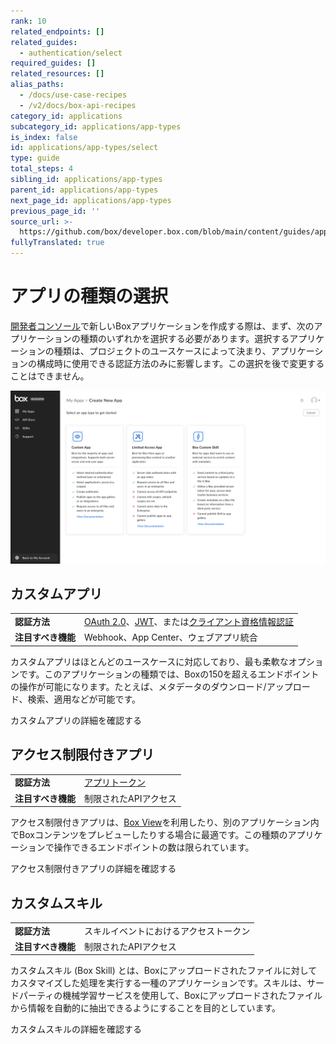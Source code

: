 ```yaml
---
rank: 10
related_endpoints: []
related_guides:
  - authentication/select
required_guides: []
related_resources: []
alias_paths:
  - /docs/use-case-recipes
  - /v2/docs/box-api-recipes
category_id: applications
subcategory_id: applications/app-types
is_index: false
id: applications/app-types/select
type: guide
total_steps: 4
sibling_id: applications/app-types
parent_id: applications/app-types
next_page_id: applications/app-types
previous_page_id: ''
source_url: >-
  https://github.com/box/developer.box.com/blob/main/content/guides/applications/app-types/select.md
fullyTranslated: true
---
```

# アプリの種類の選択

[開発者コンソール][dev-console]で新しいBoxアプリケーションを作成する際は、まず、次のアプリケーションの種類のいずれかを選択する必要があります。選択するアプリケーションの種類は、プロジェクトのユースケースによって決まり、アプリケーションの構成時に使用できる認証方法のみに影響します。この選択を後で変更することはできません。

<ImageFrame shadow center>

![アプリの種類の選択](images/select-app-type.png)

</ImageFrame>

## カスタムアプリ

<!-- markdownlint-disable line-length -->

|             |                                                       |
| ----------- | ----------------------------------------------------- |
| **認証方法**    | [OAuth 2.0][oauth2]、[JWT][jwt]、または[クライアント資格情報認証][ccg] |
| **注目すべき機能** | Webhook、App Center、ウェブアプリ統合                           |

カスタムアプリはほとんどのユースケースに対応しており、最も柔軟なオプションです。このアプリケーションの種類では、Boxの150を超えるエンドポイントの操作が可能になります。たとえば、メタデータのダウンロード/アップロード、検索、適用などが可能です。

<CTA to="g://applications/app-types/custom-apps">

カスタムアプリの詳細を確認する

</CTA>

## アクセス制限付きアプリ

|             |                      |
| ----------- | -------------------- |
| **認証方法**    | [アプリトークン][app-token] |
| **注目すべき機能** | 制限されたAPIアクセス         |

アクセス制限付きアプリは、[Box View][view-app]を利用したり、別のアプリケーション内でBoxコンテンツをプレビューしたりする場合に最適です。この種類のアプリケーションで操作できるエンドポイントの数は限られています。

<CTA to="g://applications/app-types/limited-access-apps">

アクセス制限付きアプリの詳細を確認する

</CTA>

## カスタムスキル

|             |                     |
| ----------- | ------------------- |
| **認証方法**    | スキルイベントにおけるアクセストークン |
| **注目すべき機能** | 制限されたAPIアクセス        |

カスタムスキル (Box Skill) とは、Boxにアップロードされたファイルに対してカスタマイズした処理を実行する一種のアプリケーションです。スキルは、サードパーティの機械学習サービスを使用して、Boxにアップロードされたファイルから情報を自動的に抽出できるようにすることを目的としています。

<CTA to="g://applications/app-types/custom-skills">

カスタムスキルの詳細を確認する

</CTA>

<!-- markdownlint-enable line-length -->

[oauth2]: g://authentication/oauth2

[jwt]: g://authentication/jwt

[app-token]: g://authentication/app-token

[custom-apps]: g://applications/app-types/custom-apps

[dev-console]: https://app.box.com/developers/console

[view-app]: g://embed/box-view

[ccg]: g://authentication/client-credentials
